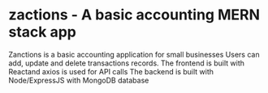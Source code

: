 # zactions - A basic accounting MERN stack app
  Zanctions is a basic accounting application for small businesses
  Users can add, update and delete transactions records. 
  The frontend is built with Reactand axios is used for API calls
  The backend is built with Node/ExpressJS with MongoDB database

